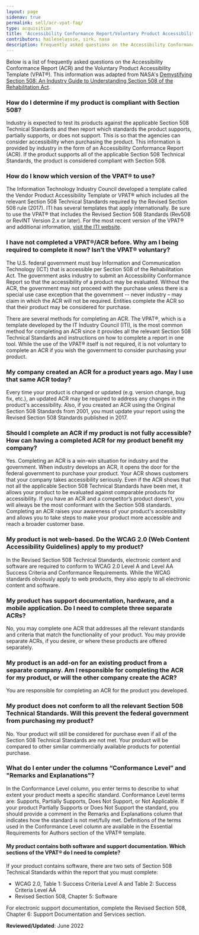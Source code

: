 ```yaml
---
layout: page
sidenav: true
permalink: sell/acr-vpat-faq/
type: acquisition
title: 'Accessibility Conformance Report/Voluntary Product Accessibility Template (VPAT&reg;) Frequently Asked Questions (FAQ)'
contributors: haileselassie, sirk, nasa
description: Frequently asked questions on the Accessibility Conformance Report (ACR) and the Voluntary Product Accessibility Template (VPAT&reg;) 
---
```


Below is a list of frequently asked questions on the Accessibility Conformance Report (ACR) and the Voluntary Product Accessibility Template (VPAT&reg;). This information was adapted from NASA's [Demystifying Section 508: An Industry Guide to Understanding Section 508 of the Rehabilitation Act][5].

### How do I determine if my product is compliant with Section 508?
Industry is expected to test its products against the applicable Section 508 Technical Standards and then report which standards the product supports, partially supports, or does not support. This is so that the agencies can consider accessibility when purchasing the product. This information is provided by industry in the form of an Accessibility Conformance Report (ACR). If the product supports all of the applicable Section 508 Technical Standards, the product is considered compliant with Section 508.

### How do I know which version of the VPAT&reg; to use?
The Information Technology Industry Council developed a template called the Vendor Product Accessibility Template or VPAT&reg; which includes all the relevant Section 508 Technical Standards required by the Revised Section 508 rule (2017). ITI has several templates that apply internationally. Be sure to use the VPAT&reg; that includes the Revised Section 508 Standards (Rev508 or RevINT Version 2.x or later). For the most recent version of the VPAT&reg; and additional information, [visit the ITI website][2].

### I have not completed a VPAT&reg;/ACR before. Why am I being required to complete it now? Isn’t the VPAT&reg; voluntary?
The U.S. federal government must buy Information and Communication Technology (ICT) that is accessible per Section 508 of the Rehabilitation Act. The government asks industry to submit an Accessibility Conformance Report so that the accessibility of a product may be evaluated. Without the ACR, the government may not proceed with the purchase unless there is a special use case exception that the government -- never industry – may claim in which the ACR will not be required. Entities complete the ACR so that their product may be considered for purchase.

There are several methods for completing an ACR. The VPAT&reg;, which is a template developed by the IT Industry Council (ITI), is the most common method for completing an ACR since it provides all the relevant Section 508 Technical Standards and instructions on how to complete a report in one tool. While the use of the VPAT&reg; itself is not required, it is not voluntary to complete an ACR if you wish the government to consider purchasing your product.

### My company created an ACR for a product years ago. May I use that same ACR today?
Every time your product is changed or updated (e.g. version change, bug fix, etc.), an updated ACR may be required to address any changes in the product's accessibility. Also, if you created an ACR using the Original Section 508 Standards from 2001, you must update your report using the Revised Section 508 Standards published in 2017.

### Should I complete an ACR if my product is not fully accessible? How can having a completed ACR for my product benefit my company?
Yes. Completing an ACR is a win-win situation for industry and the government. When industry develops an ACR, it opens the door for the federal government to purchase your product. Your ACR shows customers that your company takes accessibility seriously. Even if the ACR shows that not all the applicable Section 508 Technical Standards have been met, it allows your product to be evaluated against comparable products for accessibility. If you have an ACR and a competitor’s product doesn’t, you will always be the most conformant with the Section 508 standards. Completing an ACR raises your awareness of your product's accessibility and allows you to take steps to make your product more accessible and reach a broader customer base.

### My product is not web-based. Do the WCAG 2.0 (Web Content Accessibility Guidelines) apply to my product?
In the Revised Section 508 Technical Standards, electronic content and software are required to conform to WCAG 2.0 Level A and Level AA Success Criteria and Conformance Requirements. While the WCAG standards obviously apply to web products, they also apply to all electronic content and software.

### My product has support documentation, hardware, and a mobile application. Do I need to complete three separate ACRs?
No, you may complete one ACR that addresses all the relevant standards and criteria that match the functionality of your product. You may provide separate ACRs, if you desire, or where these products are offered separately.

### My product is an add-on for an existing product from a separate company. Am I responsible for completing the ACR for my product, or will the other company create the ACR?
You are responsible for completing an ACR for the product you developed.

### My product does not conform to all the relevant Section 508 Technical Standards. Will this prevent the federal government from purchasing my product?
No. Your product will still be considered for purchase even if all of the Section 508 Technical Standards are not met. Your product will be compared to other similar commercially available products for potential purchase.

### What do I enter under the columns “Conformance Level” and "Remarks and Explanations"? 
In the Conformance Level column, you enter terms to describe to what extent your product meets a specific standard. Conformance Level terms are: Supports, Partially Supports, Does Not Support, or Not Applicable. If your product Partially Supports or Does Not Support the standard, you should provide a comment in the Remarks and Explanations column that indicates how the standard is not met/fully met. Definitions of the terms used in the Conformance Level column are available in the Essential Requirements for Authors section of the VPAT&reg; template. 

#### My product contains both software and support documentation. Which sections of the VPAT&reg; do I need to complete?
If your product contains software, there are two sets of Section 508 Technical Standards within the report that you must complete:
* WCAG 2.0, Table 1: Success Criteria Level A and Table 2: Success Criteria Level AA
* Revised Section 508, Chapter 5: Software

For electronic support documentation, complete the Revised Section 508, Chapter 6: Support Documentation and Services section.

**Reviewed/Updated**:  June 2022

 [1]: https://www.access-board.gov/guidelines-and-standards/communications-and-it/about-the-ict-refresh/final-rule
 [2]: https://www.itic.org/policy/accessibility/vpat
 [3]: {{site.baseurl}}/sell
 [4]: {{site.baseurl}}/buy/request-accessibility-information
 [5]: https://www.sewp.nasa.gov/documents/Section_508_Guide_111821.pdf
 
